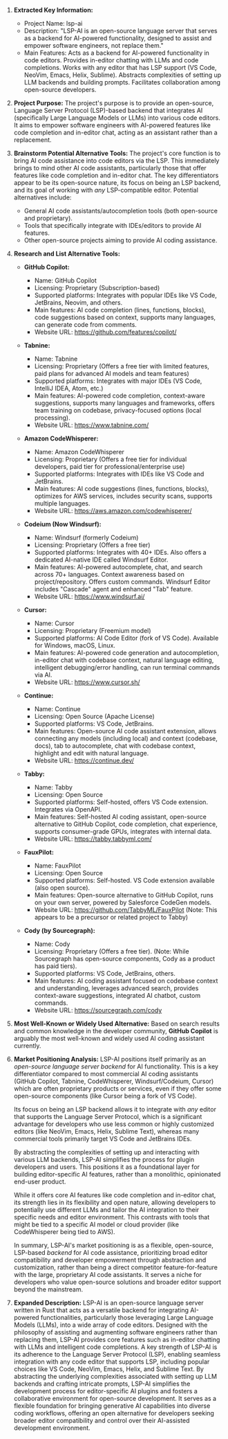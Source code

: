 1.  **Extracted Key Information:**
    *   Project Name: lsp-ai
    *   Description: "LSP-AI is an open-source language server that serves as a backend for AI-powered functionality, designed to assist and empower software engineers, not replace them."
    *   Main Features: Acts as a backend for AI-powered functionality in code editors. Provides in-editor chatting with LLMs and code completions. Works with any editor that has LSP support (VS Code, NeoVim, Emacs, Helix, Sublime). Abstracts complexities of setting up LLM backends and building prompts. Facilitates collaboration among open-source developers.

2.  **Project Purpose:**
    The project's purpose is to provide an open-source, Language Server Protocol (LSP)-based backend that integrates AI (specifically Large Language Models or LLMs) into various code editors. It aims to empower software engineers with AI-powered features like code completion and in-editor chat, acting as an assistant rather than a replacement.

3.  **Brainstorm Potential Alternative Tools:**
    The project's core function is to bring AI code assistance into code editors via the LSP. This immediately brings to mind other AI code assistants, particularly those that offer features like code completion and in-editor chat. The key differentiators appear to be its open-source nature, its focus on being an LSP backend, and its goal of working with *any* LSP-compatible editor.
    Potential alternatives include:
    *   General AI code assistants/autocompletion tools (both open-source and proprietary).
    *   Tools that specifically integrate with IDEs/editors to provide AI features.
    *   Other open-source projects aiming to provide AI coding assistance.

4.  **Research and List Alternative Tools:**

    *   **GitHub Copilot:**
        *   Name: GitHub Copilot
        *   Licensing: Proprietary (Subscription-based)
        *   Supported platforms: Integrates with popular IDEs like VS Code, JetBrains, Neovim, and others.
        *   Main features: AI code completion (lines, functions, blocks), code suggestions based on context, supports many languages, can generate code from comments.
        *   Website URL: https://github.com/features/copilot/

    *   **Tabnine:**
        *   Name: Tabnine
        *   Licensing: Proprietary (Offers a free tier with limited features, paid plans for advanced AI models and team features)
        *   Supported platforms: Integrates with major IDEs (VS Code, IntelliJ IDEA, Atom, etc.)
        *   Main features: AI-powered code completion, context-aware suggestions, supports many languages and frameworks, offers team training on codebase, privacy-focused options (local processing).
        *   Website URL: https://www.tabnine.com/

    *   **Amazon CodeWhisperer:**
        *   Name: Amazon CodeWhisperer
        *   Licensing: Proprietary (Offers a free tier for individual developers, paid tier for professional/enterprise use)
        *   Supported platforms: Integrates with IDEs like VS Code and JetBrains.
        *   Main features: AI code suggestions (lines, functions, blocks), optimizes for AWS services, includes security scans, supports multiple languages.
        *   Website URL: https://aws.amazon.com/codewhisperer/

    *   **Codeium (Now Windsurf):**
        *   Name: Windsurf (formerly Codeium)
        *   Licensing: Proprietary (Offers a free tier)
        *   Supported platforms: Integrates with 40+ IDEs. Also offers a dedicated AI-native IDE called Windsurf Editor.
        *   Main features: AI-powered autocomplete, chat, and search across 70+ languages. Context awareness based on project/repository. Offers custom commands. Windsurf Editor includes "Cascade" agent and enhanced "Tab" feature.
        *   Website URL: https://www.windsurf.ai/

    *   **Cursor:**
        *   Name: Cursor
        *   Licensing: Proprietary (Freemium model)
        *   Supported platforms: AI Code Editor (fork of VS Code). Available for Windows, macOS, Linux.
        *   Main features: AI-powered code generation and autocompletion, in-editor chat with codebase context, natural language editing, intelligent debugging/error handling, can run terminal commands via AI.
        *   Website URL: https://www.cursor.sh/

    *   **Continue:**
        *   Name: Continue
        *   Licensing: Open Source (Apache License)
        *   Supported platforms: VS Code, JetBrains.
        *   Main features: Open-source AI code assistant extension, allows connecting any models (including local) and context (codebase, docs), tab to autocomplete, chat with codebase context, highlight and edit with natural language.
        *   Website URL: https://continue.dev/

    *   **Tabby:**
        *   Name: Tabby
        *   Licensing: Open Source
        *   Supported platforms: Self-hosted, offers VS Code extension. Integrates via OpenAPI.
        *   Main features: Self-hosted AI coding assistant, open-source alternative to GitHub Copilot, code completion, chat experience, supports consumer-grade GPUs, integrates with internal data.
        *   Website URL: https://tabby.tabbyml.com/

    *   **FauxPilot:**
        *   Name: FauxPilot
        *   Licensing: Open Source
        *   Supported platforms: Self-hosted. VS Code extension available (also open source).
        *   Main features: Open-source alternative to GitHub Copilot, runs on your own server, powered by Salesforce CodeGen models.
        *   Website URL: https://github.com/TabbyML/FauxPilot (Note: This appears to be a precursor or related project to Tabby)

    *   **Cody (by Sourcegraph):**
        *   Name: Cody
        *   Licensing: Proprietary (Offers a free tier). (Note: While Sourcegraph has open-source components, Cody as a product has paid tiers).
        *   Supported platforms: VS Code, JetBrains, others.
        *   Main features: AI coding assistant focused on codebase context and understanding, leverages advanced search, provides context-aware suggestions, integrated AI chatbot, custom commands.
        *   Website URL: https://sourcegraph.com/cody

5.  **Most Well-Known or Widely Used Alternative:**
    Based on search results and common knowledge in the developer community, **GitHub Copilot** is arguably the most well-known and widely used AI coding assistant currently.

6.  **Market Positioning Analysis:**
    LSP-AI positions itself primarily as an *open-source language server backend* for AI functionality. This is a key differentiator compared to most commercial AI coding assistants (GitHub Copilot, Tabnine, CodeWhisperer, Windsurf/Codeium, Cursor) which are often proprietary products or services, even if they offer some open-source components (like Cursor being a fork of VS Code).

    Its focus on being an LSP backend allows it to integrate with *any* editor that supports the Language Server Protocol, which is a significant advantage for developers who use less common or highly customized editors (like NeoVim, Emacs, Helix, Sublime Text), whereas many commercial tools primarily target VS Code and JetBrains IDEs.

    By abstracting the complexities of setting up and interacting with various LLM backends, LSP-AI simplifies the process for plugin developers and users. This positions it as a foundational layer for building editor-specific AI features, rather than a monolithic, opinionated end-user product.

    While it offers core AI features like code completion and in-editor chat, its strength lies in its flexibility and open nature, allowing developers to potentially use different LLMs and tailor the AI integration to their specific needs and editor environment. This contrasts with tools that might be tied to a specific AI model or cloud provider (like CodeWhisperer being tied to AWS).

    In summary, LSP-AI's market positioning is as a flexible, open-source, LSP-based *backend* for AI code assistance, prioritizing broad editor compatibility and developer empowerment through abstraction and customization, rather than being a direct competitor feature-for-feature with the large, proprietary AI code assistants. It serves a niche for developers who value open-source solutions and broader editor support beyond the mainstream.

7.  **Expanded Description:**
    LSP-AI is an open-source language server written in Rust that acts as a versatile backend for integrating AI-powered functionalities, particularly those leveraging Large Language Models (LLMs), into a wide array of code editors. Designed with the philosophy of assisting and augmenting software engineers rather than replacing them, LSP-AI provides core features such as in-editor chatting with LLMs and intelligent code completions. A key strength of LSP-AI is its adherence to the Language Server Protocol (LSP), enabling seamless integration with any code editor that supports LSP, including popular choices like VS Code, NeoVim, Emacs, Helix, and Sublime Text. By abstracting the underlying complexities associated with setting up LLM backends and crafting intricate prompts, LSP-AI simplifies the development process for editor-specific AI plugins and fosters a collaborative environment for open-source development. It serves as a flexible foundation for bringing generative AI capabilities into diverse coding workflows, offering an open alternative for developers seeking broader editor compatibility and control over their AI-assisted development environment.